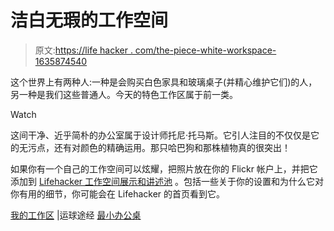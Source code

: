 # 洁白无瑕的工作空间

> 原文:[https://life hacker . com/the-piece-white-workspace-1635874540](https://lifehacker.com/the-spotless-white-workspace-1635874540)

这个世界上有两种人:一种是会购买白色家具和玻璃桌子(并精心维护它们)的人，另一种是我们这些普通人。今天的特色工作区属于前一类。

Watch

这间干净、近乎简朴的办公室属于设计师托尼·托马斯。它引人注目的不仅仅是它的无污点，还有对颜色的精确运用。那只哈巴狗和那株植物真的很突出！

如果你有一个自己的工作空间可以炫耀，把照片放在你的 Flickr 帐户上，并把它添加到 [Lifehacker 工作空间展示和讲述池](http://www.flickr.com/groups/lifehacker-workspace-showandtell/) 。包括一些关于你的设置和为什么它对你有用的细节，你可能会在 Lifehacker 的首页看到它。

[我的工作区](https://dribbble.com/shots/1464888-My-Workspace) |运球途经 [最小办公桌](http://minimaldesks.com/post/97501328815/tony-thomas-workspace)